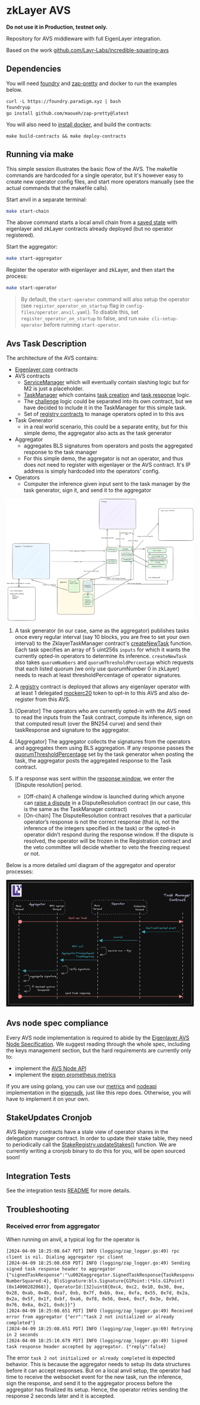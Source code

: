 # zkLayer AVS

<b> Do not use it in Production, testnet only. </b>

Repository for AVS middleware with full EigenLayer integration.

Based on the work [github.com/Layr-Labs/incredible-squaring-avs](https://github.com/Layr-Labs/incredible-squaring-avs)

## Dependencies

You will need [foundry](https://book.getfoundry.sh/getting-started/installation) and [zap-pretty](https://github.com/maoueh/zap-pretty) and docker to run the examples below.

```
curl -L https://foundry.paradigm.xyz | bash
foundryup
go install github.com/maoueh/zap-pretty@latest
```

You will also need to [install docker](https://docs.docker.com/get-docker/), and build the contracts:

```
make build-contracts && make deploy-contracts
```

## Running via make

This simple session illustrates the basic flow of the AVS. The makefile commands are hardcoded for a single operator, but it's however easy to create new operator config files, and start more operators manually (see the actual commands that the makefile calls).

Start anvil in a separate terminal:

```bash
make start-chain
```

The above command starts a local anvil chain from a [saved state](./tests/anvil/avs-and-eigenlayer-deployed-anvil-state.json) with eigenlayer and zkLayer contracts already deployed (but no operator registered).

Start the aggregator:

```bash
make start-aggregator
```

Register the operator with eigenlayer and zkLayer, and then start the process:

```bash
make start-operator
```

> By default, the `start-operator` command will also setup the operator (see `register_operator_on_startup` flag in `config-files/operator.anvil.yaml`). To disable this, set `register_operator_on_startup` to false, and run `make cli-setup-operator` before running `start-operator`.

## Avs Task Description

The architecture of the AVS contains:

- [Eigenlayer core](https://github.com/Layr-Labs/eigenlayer-contracts/tree/master) contracts
- AVS contracts
  - [ServiceManager](contracts/src/ZklayerServiceManager.sol) which will eventually contain slashing logic but for M2 is just a placeholder.
  - [TaskManager](contracts/src/ZklayerTaskManager.sol) which contains [task creation](contracts/src/ZklayerTaskManager.sol#L83) and [task response](contracts/src/ZklayerTaskManager.sol#L102) logic.
  - The [challenge](contracts/src/ZklayerTaskManager.sol#L176) logic could be separated into its own contract, but we have decided to include it in the TaskManager for this simple task.
  - Set of [registry contracts](https://github.com/Layr-Labs/eigenlayer-middleware) to manage operators opted in to this avs
- Task Generator
  - in a real world scenario, this could be a separate entity, but for this simple demo, the aggregator also acts as the task generator
- Aggregator
  - aggregates BLS signatures from operators and posts the aggregated response to the task manager
  - For this simple demo, the aggregator is not an operator, and thus does not need to register with eigenlayer or the AVS contract. It's IP address is simply hardcoded into the operators' config.
- Operators
  - Computer the inference given input sent to the task manager by the task generator, sign it, and send it to the aggregator

![](./diagrams/architecture.png)

1. A task generator (in our case, same as the aggregator) publishes tasks once every regular interval (say 10 blocks, you are free to set your own interval) to the ZklayerTaskManager contract's [createNewTask](contracts/src/ZklayerTaskManager.sol#L83) function. Each task specifies an array of 5 uint256s `inputs` for which it wants the currently opted-in operators to determine its inference. `createNewTask` also takes `quorumNumbers` and `quorumThresholdPercentage` which requests that each listed quorum (we only use quorumNumber 0 in zkLayer) needs to reach at least thresholdPercentage of operator signatures.

2. A [registry](https://github.com/Layr-Labs/eigenlayer-middleware/blob/master/src/BLSRegistryCoordinatorWithIndices.sol) contract is deployed that allows any eigenlayer operator with at least 1 delegated [mockerc20](contracts/src/ERC20Mock.sol) token to opt-in to this AVS and also de-register from this AVS.

3. [Operator] The operators who are currently opted-in with the AVS need to read the inputs from the Task contract, compute its inference, sign on that computed result (over the BN254 curve) and send their taskResponse and signature to the aggregator.

4. [Aggregator] The aggregator collects the signatures from the operators and aggregates them using BLS aggregation. If any response passes the [quorumThresholdPercentage](contracts/src/IZklayerTaskManager.sol#L36) set by the task generator when posting the task, the aggregator posts the aggregated response to the Task contract.

5. If a response was sent within the [response window](contracts/src/ZklayerTaskManager.sol#L119), we enter the [Dispute resolution] period.
   - [Off-chain] A challenge window is launched during which anyone can [raise a dispute](contracts/src/ZklayerTaskManager.sol#L171) in a DisputeResolution contract (in our case, this is the same as the TaskManager contract)
   - [On-chain] The DisputeResolution contract resolves that a particular operator’s response is not the correct response (that is, not the inference of the integers specified in the task) or the opted-in operator didn’t respond during the response window. If the dispute is resolved, the operator will be frozen in the Registration contract and the veto committee will decide whether to veto the freezing request or not.

Below is a more detailed uml diagram of the aggregator and operator processes:

![](./diagrams/uml.png)

## Avs node spec compliance

Every AVS node implementation is required to abide by the [Eigenlayer AVS Node Specification](https://docs.eigenlayer.xyz/category/node-specification). We suggest reading through the whole spec, including the keys management section, but the hard requirements are currently only to:

- implement the [AVS Node API](https://docs.eigenlayer.xyz/category/avs-node-api)
- implement the [eigen prometheus metrics](https://docs.eigenlayer.xyz/category/metrics)

If you are using golang, you can use our [metrics](https://github.com/Layr-Labs/eigensdk-go/tree/master/metrics) and [nodeapi](https://github.com/Layr-Labs/eigensdk-go/tree/master/nodeapi) implementation in the [eigensdk](https://github.com/Layr-Labs/eigensdk-go), just like this repo does. Otherwise, you will have to implement it on your own.

## StakeUpdates Cronjob

AVS Registry contracts have a stale view of operator shares in the delegation manager contract. In order to update their stake table, they need to periodically call the [StakeRegistry.updateStakes()](https://github.com/Layr-Labs/eigenlayer-middleware/blob/f171a0812126bbb0bb6d44f53c622591a643e987/src/StakeRegistry.sol#L76) function. We are currently writing a cronjob binary to do this for you, will be open sourced soon!

## Integration Tests

See the integration tests [README](tests/anvil/README.md) for more details.

## Troubleshooting

### Received error from aggregator

When running on anvil, a typical log for the operator is

```
[2024-04-09 18:25:08.647 PDT] INFO (logging/zap_logger.go:49) rpc client is nil. Dialing aggregator rpc client
[2024-04-09 18:25:08.650 PDT] INFO (logging/zap_logger.go:49) Sending signed task response header to aggregator {"signedTaskResponse":"\u0026aggregator.SignedTaskResponse{TaskResponse:contractZklayerTaskManager.ITaskStructTaskResponse{ReferenceTaskIndex:0x2, NumberSquared:4}, BlsSignature:bls.Signature{G1Point:(*bls.G1Point)(0x14000282068)}, OperatorId:[32]uint8{0xc4, 0xc2, 0x10, 0x30, 0xe, 0x28, 0xab, 0x4b, 0xa7, 0xb, 0x7f, 0xbb, 0xe, 0xfa, 0x55, 0x7d, 0x2a, 0x2a, 0x5f, 0x1f, 0xbf, 0xa6, 0xf8, 0x56, 0xe4, 0xcf, 0x3e, 0x9d, 0x76, 0x6a, 0x21, 0xdc}}"}
[2024-04-09 18:25:08.651 PDT] INFO (logging/zap_logger.go:49) Received error from aggregator {"err":"task 2 not initialized or already completed"}
[2024-04-09 18:25:08.651 PDT] INFO (logging/zap_logger.go:69) Retrying in 2 seconds
[2024-04-09 18:25:10.679 PDT] INFO (logging/zap_logger.go:49) Signed task response header accepted by aggregator. {"reply":false}
```

The error `task 2 not initialized or already completed` is expected behavior. This is because the aggregator needs to setup its data structures before it can accept responses. But on a local anvil setup, the operator had time to receive the websocket event for the new task, run the inference, sign the response, and send it to the aggregator process before the aggregator has finalized its setup. Hence, the operator retries sending the response 2 seconds later and it is accepted.
